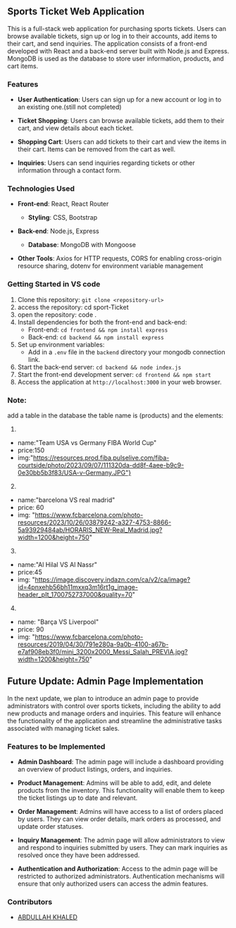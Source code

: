 ## Sports Ticket Web Application

This is a full-stack web application for purchasing sports tickets. Users can browse available tickets, sign up or log in to their accounts, add items to their cart, and send inquiries. The application consists of a front-end developed with React and a back-end server built with Node.js and Express. MongoDB is used as the database to store user information, products, and cart items.

### Features

- **User Authentication**: Users can sign up for a new account or log in to an existing one.(still not completed)
  
- **Ticket Shopping**: Users can browse available tickets, add them to their cart, and view details about each ticket.

- **Shopping Cart**: Users can add tickets to their cart and view the items in their cart. Items can be removed from the cart as well.

- **Inquiries**: Users can send inquiries regarding tickets or other information through a contact form.

### Technologies Used

- **Front-end**: React, React Router
  - **Styling**: CSS, Bootstrap
  
- **Back-end**: Node.js, Express
  - **Database**: MongoDB with Mongoose
  
- **Other Tools**: Axios for HTTP requests, CORS for enabling cross-origin resource sharing, dotenv for environment variable management

### Getting Started in VS code

1. Clone this repository: `git clone <repository-url>`
2. access the repository: cd sport-Ticket
3. open the repository: code . 
4. Install dependencies for both the front-end and back-end:
   - Front-end: `cd frontend && npm install express`
   - Back-end: `cd backend && npm install express`
5. Set up environment variables:
   - Add in a `.env` file in the `backend` directory your mongodb connection link.
6. Start the back-end server: `cd backend && node index.js`
7. Start the front-end development server: `cd frontend && npm start`
8. Access the application at `http://localhost:3000` in your web browser.

### Note:
add a table in the database the table name is (products) and the elements:

1. 
- name:"Team USA vs Germany FIBA World Cup"
- price:150
- img:"https://resources.prod.fiba.pulselive.com/fiba-courtside/photo/2023/09/07/111320da-dd8f-4aee-b9c9-0e30bb5b3f83/USA-v-Germany.JPG"}

2.
- name:"barcelona VS real madrid"
- price: 60
- img: "https://www.fcbarcelona.com/photo-resources/2023/10/26/03879242-a327-4753-8866-5a93929484ab/HORARIS_NEW-Real_Madrid.jpg?width=1200&height=750"

3.
- name:"Al Hilal VS Al Nassr"
- price:45
- img: "https://image.discovery.indazn.com/ca/v2/ca/image?id=4pnxehb56bh11mxxq3m16rt1g_image-header_pIt_1700752737000&quality=70"

4. 
- name: "Barça VS Liverpool"
- price: 90
- img: "https://www.fcbarcelona.com/photo-resources/2019/04/30/791e280a-9a0b-4100-a67b-e7af908eb3f0/mini_3200x2000_Messi_Salah_PREVIA.jpg?width=1200&height=750"

## Future Update: Admin Page Implementation

In the next update, we plan to introduce an admin page to provide administrators with control over sports tickets, including the ability to add new products and manage orders and inquiries. This feature will enhance the functionality of the application and streamline the administrative tasks associated with managing ticket sales.

### Features to be Implemented

- **Admin Dashboard**: The admin page will include a dashboard providing an overview of product listings, orders, and inquiries.

- **Product Management**: Admins will be able to add, edit, and delete products from the inventory. This functionality will enable them to keep the ticket listings up to date and relevant.

- **Order Management**: Admins will have access to a list of orders placed by users. They can view order details, mark orders as processed, and update order statuses.

- **Inquiry Management**: The admin page will allow administrators to view and respond to inquiries submitted by users. They can mark inquiries as resolved once they have been addressed.

- **Authentication and Authorization**: Access to the admin page will be restricted to authorized administrators. Authentication mechanisms will ensure that only authorized users can access the admin features.

### Contributors

- [ABDULLAH KHALED](https://github.com/AbuKhaled22)

